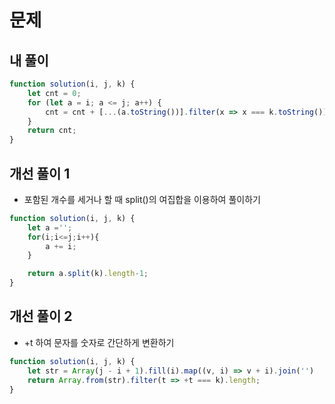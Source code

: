 # 문제
## 내 풀이
```js
function solution(i, j, k) {
    let cnt = 0;
    for (let a = i; a <= j; a++) {
        cnt = cnt + [...(a.toString())].filter(x => x === k.toString()).length;
    }
    return cnt;
}
```

## 개선 풀이 1
- 포함된 개수를 세거나 할 때 split()의 여집합을 이용하여 풀이하기
```js
function solution(i, j, k) {
    let a ='';
    for(i;i<=j;i++){
        a += i;
    }

    return a.split(k).length-1;
}
```

## 개선 풀이 2
- +t 하여 문자를 숫자로 간단하게 변환하기
```js
function solution(i, j, k) {
    let str = Array(j - i + 1).fill(i).map((v, i) => v + i).join('')
    return Array.from(str).filter(t => +t === k).length;
}
```